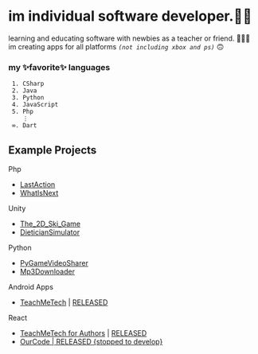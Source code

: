 # im individual software developer.👨‍💻   
learning and educating software with newbies as a teacher or friend.
👨‍🏫📖   
im creating apps for all platforms *`(not including xbox and ps)`* 🙃  
### my ✨favorite✨ languages    
```
 1. CSharp
 2. Java
 3. Python
 4. JavaScript
 5. Php
    ⋮   
 ∞. Dart
```

## Example Projects

Php  
- [LastAction](https://github.com/REFUPANKER/LastAction_TechnicServiceTool)  
- [WhatIsNext](https://github.com/REFUPANKER/WhatIsNext_BasicSocialMediaApp)

Unity  
- [The_2D_Ski_Game](https://github.com/REFUPANKER/The_2D_Ski_Game)  
- [DieticianSimulator](https://github.com/REFUPANKER/Unity_DieticianSimulator)

Python  
- [PyGameVideoSharer](https://github.com/REFUPANKER/Python_PyGameVideoSharer)
- [Mp3Downloader](https://github.com/REFUPANKER/Python_Mp3Downloader)

Android Apps
- [TeachMeTech](https://github.com/REFUPANKER/TeachMeTech) | [RELEASED](https://github.com/REFUPANKER/TeachMeTech/releases/tag/Education)

React
- [TeachMeTech for Authors](https://github.com/REFUPANKER/TeachMeTech_web) | [RELEASED](https://teach-me-tech.vercel.app/)
- [OurCode | RELEASED {stopped to develop}](https://ourcode-t0001.web.app/)


